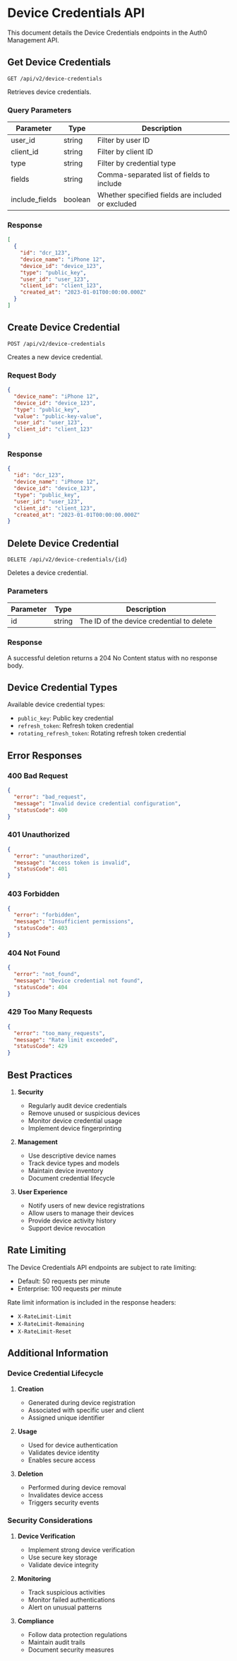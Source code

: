 # Device Credentials API

This document details the Device Credentials endpoints in the Auth0 Management API.

## Get Device Credentials

```http
GET /api/v2/device-credentials
```

Retrieves device credentials.

### Query Parameters

| Parameter      | Type    | Description                                       |
| -------------- | ------- | ------------------------------------------------- |
| user_id        | string  | Filter by user ID                                 |
| client_id      | string  | Filter by client ID                               |
| type           | string  | Filter by credential type                         |
| fields         | string  | Comma-separated list of fields to include         |
| include_fields | boolean | Whether specified fields are included or excluded |

### Response

```json
[
  {
    "id": "dcr_123",
    "device_name": "iPhone 12",
    "device_id": "device_123",
    "type": "public_key",
    "user_id": "user_123",
    "client_id": "client_123",
    "created_at": "2023-01-01T00:00:00.000Z"
  }
]
```

## Create Device Credential

```http
POST /api/v2/device-credentials
```

Creates a new device credential.

### Request Body

```json
{
  "device_name": "iPhone 12",
  "device_id": "device_123",
  "type": "public_key",
  "value": "public-key-value",
  "user_id": "user_123",
  "client_id": "client_123"
}
```

### Response

```json
{
  "id": "dcr_123",
  "device_name": "iPhone 12",
  "device_id": "device_123",
  "type": "public_key",
  "user_id": "user_123",
  "client_id": "client_123",
  "created_at": "2023-01-01T00:00:00.000Z"
}
```

## Delete Device Credential

```http
DELETE /api/v2/device-credentials/{id}
```

Deletes a device credential.

### Parameters

| Parameter | Type   | Description                               |
| --------- | ------ | ----------------------------------------- |
| id        | string | The ID of the device credential to delete |

### Response

A successful deletion returns a 204 No Content status with no response body.

## Device Credential Types

Available device credential types:

- `public_key`: Public key credential
- `refresh_token`: Refresh token credential
- `rotating_refresh_token`: Rotating refresh token credential

## Error Responses

### 400 Bad Request

```json
{
  "error": "bad_request",
  "message": "Invalid device credential configuration",
  "statusCode": 400
}
```

### 401 Unauthorized

```json
{
  "error": "unauthorized",
  "message": "Access token is invalid",
  "statusCode": 401
}
```

### 403 Forbidden

```json
{
  "error": "forbidden",
  "message": "Insufficient permissions",
  "statusCode": 403
}
```

### 404 Not Found

```json
{
  "error": "not_found",
  "message": "Device credential not found",
  "statusCode": 404
}
```

### 429 Too Many Requests

```json
{
  "error": "too_many_requests",
  "message": "Rate limit exceeded",
  "statusCode": 429
}
```

## Best Practices

1. **Security**

   - Regularly audit device credentials
   - Remove unused or suspicious devices
   - Monitor device credential usage
   - Implement device fingerprinting

2. **Management**

   - Use descriptive device names
   - Track device types and models
   - Maintain device inventory
   - Document credential lifecycle

3. **User Experience**
   - Notify users of new device registrations
   - Allow users to manage their devices
   - Provide device activity history
   - Support device revocation

## Rate Limiting

The Device Credentials API endpoints are subject to rate limiting:

- Default: 50 requests per minute
- Enterprise: 100 requests per minute

Rate limit information is included in the response headers:

- `X-RateLimit-Limit`
- `X-RateLimit-Remaining`
- `X-RateLimit-Reset`

## Additional Information

### Device Credential Lifecycle

1. **Creation**

   - Generated during device registration
   - Associated with specific user and client
   - Assigned unique identifier

2. **Usage**

   - Used for device authentication
   - Validates device identity
   - Enables secure access

3. **Deletion**
   - Performed during device removal
   - Invalidates device access
   - Triggers security events

### Security Considerations

1. **Device Verification**

   - Implement strong device verification
   - Use secure key storage
   - Validate device integrity

2. **Monitoring**

   - Track suspicious activities
   - Monitor failed authentications
   - Alert on unusual patterns

3. **Compliance**
   - Follow data protection regulations
   - Maintain audit trails
   - Document security measures

